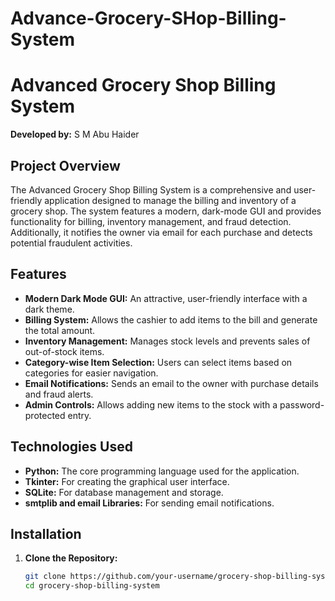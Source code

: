 # Advance-Grocery-SHop-Billing-System


# Advanced Grocery Shop Billing System

**Developed by:** S M Abu Haider

## Project Overview

The Advanced Grocery Shop Billing System is a comprehensive and user-friendly application designed to manage the billing and inventory of a grocery shop. The system features a modern, dark-mode GUI and provides functionality for billing, inventory management, and fraud detection. Additionally, it notifies the owner via email for each purchase and detects potential fraudulent activities.

## Features

- **Modern Dark Mode GUI:** An attractive, user-friendly interface with a dark theme.
- **Billing System:** Allows the cashier to add items to the bill and generate the total amount.
- **Inventory Management:** Manages stock levels and prevents sales of out-of-stock items.
- **Category-wise Item Selection:** Users can select items based on categories for easier navigation.
- **Email Notifications:** Sends an email to the owner with purchase details and fraud alerts.
- **Admin Controls:** Allows adding new items to the stock with a password-protected entry.

## Technologies Used

- **Python:** The core programming language used for the application.
- **Tkinter:** For creating the graphical user interface.
- **SQLite:** For database management and storage.
- **smtplib and email Libraries:** For sending email notifications.

## Installation

1. **Clone the Repository:**
   ```bash
   git clone https://github.com/your-username/grocery-shop-billing-system.git
   cd grocery-shop-billing-system
